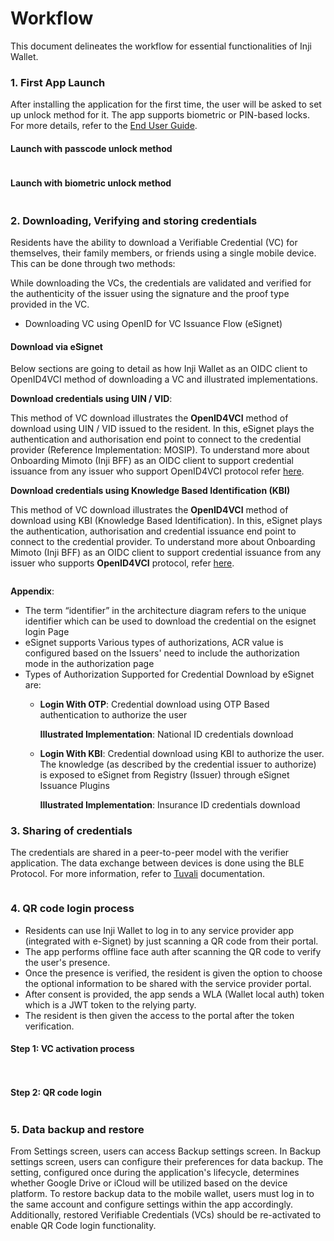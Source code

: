 # Workflow

This document delineates the workflow for essential functionalities of Inji Wallet.

### 1. First App Launch

After installing the application for the first time, the user will be asked to set up unlock method for it. The app supports biometric or PIN-based locks. For more details, refer to the [End User Guide](end-user-guide.md).

#### Launch with passcode unlock method

<figure><img src="../../../.gitbook/assets/inji_first_launch_with_passcode.png" alt=""><figcaption></figcaption></figure>

#### Launch with biometric unlock method

<figure><img src="../../../.gitbook/assets/inji_first_launch_with_biometric.png" alt=""><figcaption></figcaption></figure>

### 2. Downloading, Verifying and storing credentials

Residents have the ability to download a Verifiable Credential (VC) for themselves, their family members, or friends using a single mobile device. This can be done through two methods:

While downloading the VCs, the credentials are validated and verified for the authenticity of the issuer using the signature and the proof type provided in the VC.

* Downloading VC using OpenID for VC Issuance Flow (eSignet)

#### Download via eSignet

Below sections are going to detail as how Inji Wallet as an OIDC client to OpenID4VCI method of downloading a VC and illustrated implementations.

**Download credentials using UIN / VID**:

This method of VC download illustrates the **OpenID4VCI** method of download using UIN / VID issued to the resident. In this, eSignet plays the authentication and authorisation end point to connect to the credential provider (Reference Implementation: MOSIP). To understand more about Onboarding Mimoto (Inji BFF) as an OIDC client to support credential issuance from any issuer who support OpenID4VCI protocol refer [here](https://docs.mosip.io/inji/inji-mobile-wallet/customization-overview/credential\_providers).

**Download credentials using Knowledge Based Identification (KBI)**

This method of VC download illustrates the **OpenID4VCI** method of download using KBI (Knowledge Based Identification). In this, eSignet plays the authentication, authorisation and credential issuance end point to connect to the credential provider. To understand more about Onboarding Mimoto (Inji BFF) as an OIDC client to support credential issuance from any issuer who supports **OpenID4VCI** protocol, refer [here](https://docs.mosip.io/inji/inji-mobile-wallet/customization-overview/credential\_providers).

<figure><img src="../../../.gitbook/assets/image (2).png" alt=""><figcaption></figcaption></figure>

**Appendix**:

* The term “identifier” in the architecture diagram refers to the unique identifier which can be used to download the credential on the esignet login Page
* eSignet supports Various types of authorizations, ACR value is configured based on the Issuers' need to include the authorization mode in the authorization page
* Types of Authorization Supported for Credential Download by eSignet are:
  *   **Login With OTP**: Credential download using OTP Based authentication to authorize the user

      **Illustrated Implementation**: National ID credentials download
  *   **Login With KBI**: Credential download using KBI to authorize the user. The knowledge (as described by the credential issuer to authorize) is exposed to eSignet from Registry (Issuer) through eSignet Issuance Plugins

      **Illustrated Implementation**: Insurance ID credentials download

### 3. Sharing of credentials

The credentials are shared in a peer-to-peer model with the verifier application. The data exchange between devices is done using the BLE Protocol. For more information, refer to [Tuvali](../technical-overview/integration-guide/tuvali/) documentation.

<figure><img src="../../../.gitbook/assets/vc_share (1).png" alt=""><figcaption></figcaption></figure>

### 4. QR code login process

* Residents can use Inji Wallet to log in to any service provider app (integrated with e-Signet) by just scanning a QR code from their portal.
* The app performs offline face auth after scanning the QR code to verify the user's presence.
* Once the presence is verified, the resident is given the option to choose the optional information to be shared with the service provider portal.
* After consent is provided, the app sends a WLA (Wallet local auth) token which is a JWT token to the relying party.
* The resident is then given the access to the portal after the token verification.

#### Step 1: VC activation process

<div>

<img src="https://github.com/mosip/documentation/blob/inji/docs/architecture/_images/vc_activation.png" alt="">

 

<figure><img src="../../../.gitbook/assets/vc_activation (1).png" alt=""><figcaption></figcaption></figure>

</div>

#### Step 2: QR code login

<figure><img src="../../../.gitbook/assets/online_qr_login (1).png" alt=""><figcaption></figcaption></figure>

### 5. Data backup and restore

From Settings screen, users can access Backup settings screen. In Backup settings screen, users can configure their preferences for data backup. The setting, configured once during the application's lifecycle, determines whether Google Drive or iCloud will be utilized based on the device platform. To restore backup data to the mobile wallet, users must log in to the same account and configure settings within the app accordingly. Additionally, restored Verifiable Credentials (VCs) should be re-activated to enable QR Code login functionality.

<figure><img src="../../../.gitbook/assets/android (1).png" alt=""><figcaption></figcaption></figure>

<figure><img src="../../../.gitbook/assets/ios (2).png" alt=""><figcaption></figcaption></figure>
